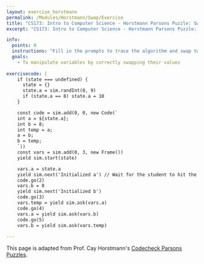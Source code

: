 ```yaml
---
layout: exercise_horstmann
permalink: /Modules/Horstmann/Swap/Exercise
title: "CS173: Intro to Computer Science - Horstmann Parsons Puzzle: Swap"
excerpt: "CS173: Intro to Computer Science - Horstmann Parsons Puzzle: Swap"

info:
  points: 0
  instructions: "Fill in the prompts to trace the algorithm and swap two <code>int</code> variables."
  goals:
    - To manipulate variables by correctly swapping their values
  
exercisecode: |
    if (state === undefined) { 
      state = {}
      state.a = sim.randInt(0, 9)
      if (state.a == 8) state.a = 10
    }

    const code = sim.add(0, 0, new Code(`
    int a = ${state.a};
    int b = 8;
    int temp = a;
    a = b;
    b = temp;
    `))
    const vars = sim.add(0, 3, new Frame())
    yield sim.start(state)

    vars.a = state.a
    yield sim.next('Initialized a') // Wait for the student to hit the Next button
    code.go(2) 
    vars.b = 8
    yield sim.next('Initialized b')
    code.go(3)
    vars.temp = yield sim.ask(vars.a)
    code.go(4)
    vars.a = yield sim.ask(vars.b)
    code.go(5)
    vars.b = yield sim.ask(vars.temp)
        
---
```


This page is adapted from Prof. Cay Horstmann's [Codecheck Parsons Puzzles](https://horstmann.com/codecheck/authoring.html#pseudocode-parsons-puzzles).